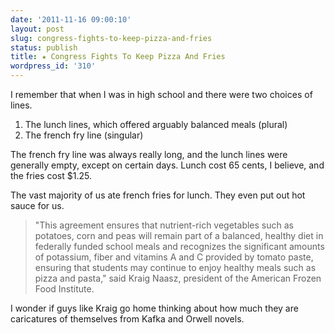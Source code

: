 ```yaml
---
date: '2011-11-16 09:00:10'
layout: post
slug: congress-fights-to-keep-pizza-and-fries
status: publish
title: ★ Congress Fights To Keep Pizza And Fries
wordpress_id: '310'
---
```


I remember that when I was in high school and there were two choices of lines.

1. The lunch lines, which offered arguably balanced meals (plural)
2. The french fry line (singular)

The french fry line was always really long, and the lunch lines were generally empty, except on certain days. Lunch cost 65 cents, I believe, and the fries cost $1.25.

The vast majority of us ate french fries for lunch. They even put out hot sauce for us.

> "This agreement ensures that nutrient-rich vegetables such as potatoes, corn and peas will remain part of a balanced, healthy diet in federally funded school meals and recognizes the significant amounts of potassium, fiber and vitamins A and C provided by tomato paste, ensuring that students may continue to enjoy healthy meals such as pizza and pasta," said Kraig Naasz, president of the American Frozen Food Institute.

I wonder if guys like Kraig go home thinking about how much they are caricatures of themselves from Kafka and Orwell novels.
